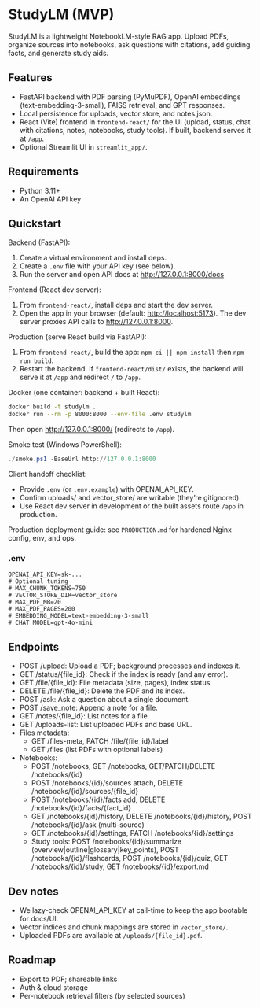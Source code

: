 # StudyLM (MVP)

StudyLM is a lightweight NotebookLM-style RAG app. Upload PDFs, organize sources into notebooks, ask questions with citations, add guiding facts, and generate study aids.

## Features

- FastAPI backend with PDF parsing (PyMuPDF), OpenAI embeddings (text-embedding-3-small), FAISS retrieval, and GPT responses.
- Local persistence for uploads, vector store, and notes.json.
- React (Vite) frontend in `frontend-react/` for the UI (upload, status, chat with citations, notes, notebooks, study tools). If built, backend serves it at `/app`.
- Optional Streamlit UI in `streamlit_app/`.

## Requirements

- Python 3.11+
- An OpenAI API key

## Quickstart

Backend (FastAPI):

1) Create a virtual environment and install deps.
2) Create a `.env` file with your API key (see below).
3) Run the server and open API docs at <http://127.0.0.1:8000/docs>

Frontend (React dev server):

1) From `frontend-react/`, install deps and start the dev server.
2) Open the app in your browser (default: <http://localhost:5173>). The dev server proxies API calls to <http://127.0.0.1:8000>.

Production (serve React build via FastAPI):

1) From `frontend-react/`, build the app: `npm ci || npm install` then `npm run build`.
2) Restart the backend. If `frontend-react/dist/` exists, the backend will serve it at `/app` and redirect `/` to `/app`.

Docker (one container: backend + built React):

```bash
docker build -t studylm .
docker run --rm -p 8000:8000 --env-file .env studylm
```

Then open <http://127.0.0.1:8000/> (redirects to `/app`).

Smoke test (Windows PowerShell):

```powershell
./smoke.ps1 -BaseUrl http://127.0.0.1:8000
```

Client handoff checklist:

- Provide `.env` (or `.env.example`) with OPENAI_API_KEY.
- Confirm uploads/ and vector_store/ are writable (they’re gitignored).
- Use React dev server in development or the built assets route `/app` in production.

Production deployment guide: see `PRODUCTION.md` for hardened Nginx config, env, and ops.

### .env

```env
OPENAI_API_KEY=sk-...
# Optional tuning
# MAX_CHUNK_TOKENS=750
# VECTOR_STORE_DIR=vector_store
# MAX_PDF_MB=20
# MAX_PDF_PAGES=200
# EMBEDDING_MODEL=text-embedding-3-small
# CHAT_MODEL=gpt-4o-mini
```

## Endpoints

- POST /upload: Upload a PDF; background processes and indexes it.
- GET /status/{file_id}: Check if the index is ready (and any error).
- GET /file/{file_id}: File metadata (size, pages), index status.
- DELETE /file/{file_id}: Delete the PDF and its index.
- POST /ask: Ask a question about a single document.
- POST /save_note: Append a note for a file.
- GET /notes/{file_id}: List notes for a file.
- GET /uploads-list: List uploaded PDFs and base URL.
- Files metadata:
	- GET /files-meta, PATCH /file/{file_id}/label
	- GET /files (list PDFs with optional labels)
- Notebooks:
	- POST /notebooks, GET /notebooks, GET/PATCH/DELETE /notebooks/{id}
	- POST /notebooks/{id}/sources attach, DELETE /notebooks/{id}/sources/{file_id}
	- POST /notebooks/{id}/facts add, DELETE /notebooks/{id}/facts/{fact_id}
	- GET /notebooks/{id}/history, DELETE /notebooks/{id}/history, POST /notebooks/{id}/ask (multi-source)
	- GET /notebooks/{id}/settings, PATCH /notebooks/{id}/settings
	- Study tools: POST /notebooks/{id}/summarize (overview|outline|glossary|key_points), POST /notebooks/{id}/flashcards, POST /notebooks/{id}/quiz, GET /notebooks/{id}/study, GET /notebooks/{id}/export.md

## Dev notes

- We lazy-check OPENAI_API_KEY at call-time to keep the app bootable for docs/UI.
- Vector indices and chunk mappings are stored in `vector_store/`.
- Uploaded PDFs are available at `/uploads/{file_id}.pdf`.

## Roadmap

- Export to PDF; shareable links
- Auth & cloud storage
- Per-notebook retrieval filters (by selected sources)
